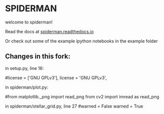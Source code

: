 # SPIDERMAN

welcome to spiderman!

Read the docs at [spiderman.readthedocs.io](http://spiderman.readthedocs.io)

Or check out some of the example ipython notebooks in the example folder


## Changes in this fork:

in setup.py, line 16:

#license = ['GNU GPLv3'],
license = 'GNU GPLv3',


in spiderman/plot.py:

#from matplotlib._png import read_png
from cv2 import imread as read_png


in spiderman/stellar_grid.py, line 27
#warned = False
warned = True
